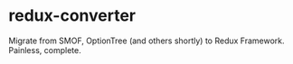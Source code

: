 redux-converter
===============

Migrate from SMOF, OptionTree (and others shortly) to Redux Framework. Painless, complete.
